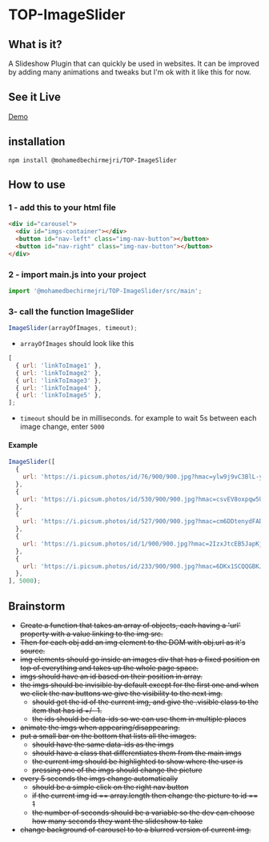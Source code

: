 # TOP-ImageSlider

## What is it?

A Slideshow Plugin that can quickly be used in websites. It can be improved by adding many animations and tweaks but I'm ok with it like this for now.

## See it Live

[Demo](https://mohamedbechirmejri.github.io/TOP-ImageSlider/)

## installation

`npm install @mohamedbechirmejri/TOP-ImageSlider`

## How to use

### 1 - add this to your html file

```html
<div id="carousel">
  <div id="imgs-container"></div>
  <button id="nav-left" class="img-nav-button"></button>
  <button id="nav-right" class="img-nav-button"></button>
</div>
```

### 2 - import main.js into your project

```javascript
import '@mohamedbechirmejri/TOP-ImageSlider/src/main';
```

### 3- call the function ImageSlider

```javascript
ImageSlider(arrayOfImages, timeout);
```

- `arrayOfImages` should look like this

```javascript
[
  { url: 'linkToImage1' },
  { url: 'linkToImage2' },
  { url: 'linkToImage3' },
  { url: 'linkToImage4' },
  { url: 'linkToImage5' },
];
```

- `timeout` should be in milliseconds. for example to wait 5s between each image change, enter `5000`

#### Example

```javascript
ImageSlider([
  {
    url: 'https://i.picsum.photos/id/76/900/900.jpg?hmac=ylw9j9vC3BlL-ywWPpWXNxuBVn_nFqHSAmMCGO_gtS8',
  },
  {
    url: 'https://i.picsum.photos/id/530/900/900.jpg?hmac=csvEV8oxpqw5UTku5vZV82oZrLN_CEsDIcrUhx8ubKc',
  },
  {
    url: 'https://i.picsum.photos/id/527/900/900.jpg?hmac=cm6DDtenydFADP7OsHFCKnZO4xIcoQ3_24S3NAQ9iWc',
  },
  {
    url: 'https://i.picsum.photos/id/1/900/900.jpg?hmac=2IzxJtcEB5JapKj300sT1OiXGkUtDvtSX_aF1p3Li9Y',
  },
  {
    url: 'https://i.picsum.photos/id/233/900/900.jpg?hmac=6DKx1SCQQGBKJ_Vdr5HejihbuoY_B5dPlMNESpf20Vc',
  },
], 5000);
```

## Brainstorm

- ~~Create a function that takes an array of objects, each having a 'url' property with a value linking to the img src.~~
- ~~Then for each obj add an img element to the DOM with obj.url as it's source.~~
- ~~img elements should go inside an images div that has a fixed position on top of everything and takes up the whole page space.~~
- ~~imgs should have an id based on their position in array.~~
- ~~the imgs should be invisible by default except for the first one and when we click the nav buttons we give the visibility to the next img.~~
  - ~~should get the id of the current img, and give the .visible class to the item that has id +/- 1.~~
  - ~~the ids should be data-ids so we can use them in multiple places~~
- ~~animate the imgs when appearing/disappearing.~~
- ~~put a small bar on the bottom that lists all the images.~~
  - ~~should have the same data-ids as the imgs~~
  - ~~should have a class that differentiates them from the main imgs~~
  - ~~the current img should be highlighted to show where the user is~~
  - ~~pressing one of the imgs should change the picture~~
- ~~every 5 seconds the imgs change automatically~~
  - ~~should be a simple click on the right nav button~~
  - ~~if the current img id == array.length then change the picture to id == 1~~
  - ~~the number of seconds should be a variable so the dev can choose how many seconds they want the slideshow to take~~
- ~~change background of carousel to to a blurred version of current img.~~
